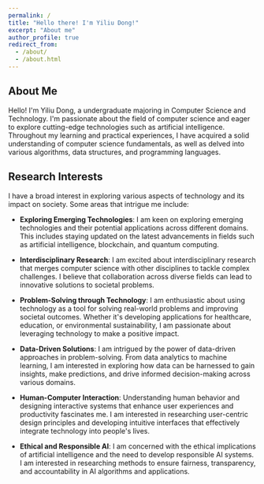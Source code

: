 ```yaml
---
permalink: /
title: "Hello there! I'm Yiliu Dong!"
excerpt: "About me"
author_profile: true
redirect_from: 
  - /about/
  - /about.html
---
```


## About Me

Hello! I'm Yiliu Dong, a undergraduate majoring in Computer Science and Technology. I'm passionate about the field of computer science and eager to explore cutting-edge technologies such as artificial intelligence. Throughout my learning and practical experiences, I have acquired a solid understanding of computer science fundamentals, as well as delved into various algorithms, data structures, and programming languages.

<!-- In addition to my academic interests, I have been involved in multiple projects covering areas such as computer vision, Internet of Things (IoT), and machine learning. I strive to apply my technical knowledge to practical projects, solving real-life problems and making contributions to society. -->

## Research Interests

I have a broad interest in exploring various aspects of technology and its impact on society. Some areas that intrigue me include:

- **Exploring Emerging Technologies**: I am keen on exploring emerging technologies and their potential applications across different domains. This includes staying updated on the latest advancements in fields such as artificial intelligence, blockchain, and quantum computing.

- **Interdisciplinary Research**: I am excited about interdisciplinary research that merges computer science with other disciplines to tackle complex challenges. I believe that collaboration across diverse fields can lead to innovative solutions to societal problems.

- **Problem-Solving through Technology**: I am enthusiastic about using technology as a tool for solving real-world problems and improving societal outcomes. Whether it's developing applications for healthcare, education, or environmental sustainability, I am passionate about leveraging technology to make a positive impact.

- **Data-Driven Solutions**: I am intrigued by the power of data-driven approaches in problem-solving. From data analytics to machine learning, I am interested in exploring how data can be harnessed to gain insights, make predictions, and drive informed decision-making across various domains.

- **Human-Computer Interaction**: Understanding human behavior and designing interactive systems that enhance user experiences and productivity fascinates me. I am interested in researching user-centric design principles and developing intuitive interfaces that effectively integrate technology into people's lives.

- **Ethical and Responsible AI**: I am concerned with the ethical implications of artificial intelligence and the need to develop responsible AI systems. I am interested in researching methods to ensure fairness, transparency, and accountability in AI algorithms and applications.



